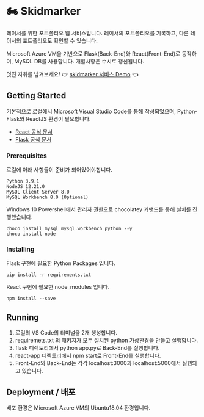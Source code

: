 # :motorcycle: Skidmarker

레이서를 위한 포트폴리오 웹 서비스입니다. 레이서의 포트폴리오를 기록하고, 다른 레이서의 포트폴리오도 확인할 수 있습니다.  

Microsoft Azure VM을 기반으로 Flask(Back-End)와 React(Front-End)로 동작하며, MySQL DB를 사용합니다. 개발사항은 수시로 갱신됩니다.  

멋진 자취를 남겨보세요! :point_right: [skidmarker 서비스 Demo](http://elice-kdt-ai-track-vm-racer-48.koreacentral.cloudapp.azure.com/) :point_left:


## Getting Started

기본적으로 로컬에서 Microsoft Visual Studio Code를 통해 작성되었으며, Python-Flask와 ReactJS 환경이 필요합니다.  
- [React 공식 문서](https://ko.reactjs.org/docs/getting-started.html)  
- [Flask 공식 문서](https://flask-docs-kr.readthedocs.io/ko/latest/)

### Prerequisites

로컬에 아래 사항들이 준비가 되어있어야합니다. 

```
Python 3.9.1
NodeJS 12.21.0
MySQL Client Server 8.0
MySQL Workbench 8.0 (Optional)
```
Windows 10 Powershell에서 관리자 권한으로 chocolatey 커맨드를 통해 설치를 진행했습니다.
```
choco install mysql mysql.workbench python --y
choco install node
```

### Installing

Flask 구현에 필요한 Python Packages 입니다.

```
pip install -r requirements.txt
```

React 구현에 필요한 node_modules 입니다.

```
npm install --save
```

## Running

1. 로컬의 VS Code의 터미널을 2개 생성합니다.
2. requiremets.txt 의 패키지가 모두 설치된 python 가상환경을 만들고 실행합니다.
3. flask 디렉토리에서 python app.py로 Back-End를 실행합니다.
4. react-app 디렉토리에서 npm start로 Front-End를 실행합니다.
4. Front-End와 Back-End는 각각 localhost:3000과 localhost:5000에서 실행되고 있습니다.

## Deployment / 배포

배포 환경은 Microsoft Azure VM의 Ubuntu18.04 환경입니다.
